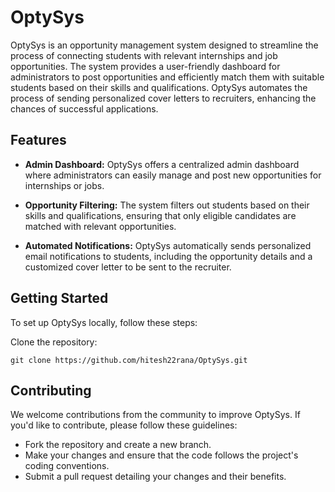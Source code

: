 # OptySys

OptySys is an opportunity management system designed to streamline the process of connecting students with relevant internships and job opportunities. The system provides a user-friendly dashboard for administrators to post opportunities and efficiently match them with suitable students based on their skills and qualifications. OptySys automates the process of sending personalized cover letters to recruiters, enhancing the chances of successful applications.

## Features

- **Admin Dashboard:** OptySys offers a centralized admin dashboard where administrators can easily manage and post new opportunities for internships or jobs.

- **Opportunity Filtering:** The system filters out students based on their skills and qualifications, ensuring that only eligible candidates are matched with relevant opportunities.

- **Automated Notifications:** OptySys automatically sends personalized email notifications to students, including the opportunity details and a customized cover letter to be sent to the recruiter.

## Getting Started

To set up OptySys locally, follow these steps:

Clone the repository:

```shell
git clone https://github.com/hitesh22rana/OptySys.git
```

## Contributing

We welcome contributions from the community to improve OptySys. If you'd like to contribute, please follow these guidelines:

- Fork the repository and create a new branch.
- Make your changes and ensure that the code follows the project's coding conventions.
- Submit a pull request detailing your changes and their benefits.

